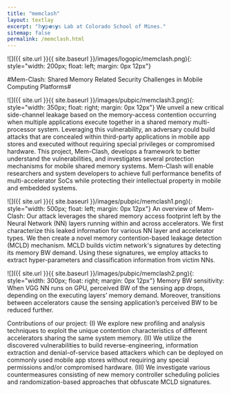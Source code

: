 ```yaml
---
title: "memclash"
layout: textlay
excerpt: "𝕙𝘆𝕡𝗲𝕤𝘆𝕤 Lab at Colorado School of Mines."
sitemap: false
permalink: /memclash.html
---
```


![]({{ site.url }}{{ site.baseurl }}/images/logopic/memclash.png){: style="width: 200px; float: left; margin: 0px  12px"}

#Mem-Clash: Shared Memory Related Security Challenges in Mobile Computing Platforms#

![]({{ site.url }}{{ site.baseurl }}/images/pubpic/memclash3.png){: style="width: 350px; float: right; margin: 0px  12px"}
We unveil a new critical side-channel leakage based on the memory-access contention occurring when multiple applications execute together in a shared memory multi-processor system. Leveraging this vulnerability, an adversary could build attacks that are concealed within third-party applications in mobile app stores and executed without requiring special privileges or compromised hardware. This project, Mem-Clash, develops a framework to better understand the vulnerabilities, and investigates several protection mechanisms for mobile shared memory systems. Mem-Clash will enable researchers and system developers to achieve full performance  benefits of multi-accelerator SoCs while protecting their intellectual property in mobile and embedded systems.

![]({{ site.url }}{{ site.baseurl }}/images/pubpic/memclash1.png){: style="width: 500px; float: left; margin: 0px  12px"}
An overview of Mem-Clash: Our attack leverages the shared memory access footprint left by the Neural Network (NN) layers  running within and across accelerators. We first characterize this leaked information for various NN layer and accelerator types. We then create a novel memory contention-based leakage detection (MCLD) mechanism. MCLD builds victim network's signatures by detecting its memory BW demand. Using these signatures, we employ attacks to extract hyper-parameters and classification information from victim NNs. 

![]({{ site.url }}{{ site.baseurl }}/images/pubpic/memclash2.png){: style="width: 300px; float: right; margin: 0px  12px"}
Memory BW sensitivity: When VGG NN runs on GPU, perceived BW of the sensing app drops, depending on the executing layers’ memory demand. Moreover, transitions between accelerators cause the sensing application’s perceived BW to be reduced further.

Contributions of our project:
(I) We explore new profiling and analysis techniques to exploit the unique contention characteristics of different accelerators sharing the same system memory. 
(II) We utilize the discovered vulnerabilities to build reverse-engineering, information extraction and denial-of-service based attackers which can be deployed on commonly used mobile app stores without requiring any special permissions and/or compromised hardware. 
(III) We investigate various countermeasures consisting of new memory controller scheduling policies and randomization-based approaches that obfuscate MCLD signatures. 
